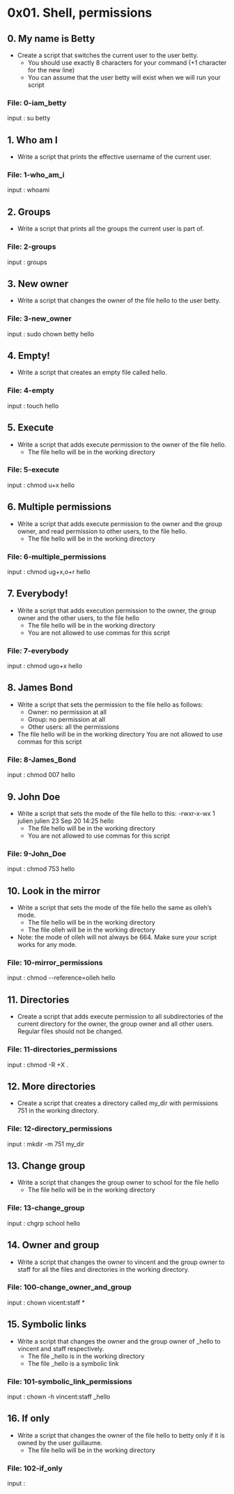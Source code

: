 # 0x01. Shell, permissions
## 0. My name is Betty
* Create a script that switches the current user to the user betty.
  * You should use exactly 8 characters for your command (+1 character for the new line)
  * You can assume that the user betty will exist when we will run your script
### File: 0-iam_betty
input : su betty
## 1. Who am I
* Write a script that prints the effective username of the current user.
### File: 1-who_am_i
input : whoami
## 2. Groups
* Write a script that prints all the groups the current user is part of.
### File: 2-groups
input : groups
## 3. New owner
* Write a script that changes the owner of the file hello to the user betty.
### File: 3-new_owner
input : sudo chown betty hello
## 4. Empty!
* Write a script that creates an empty file called hello.
### File: 4-empty
input : touch hello
## 5. Execute
* Write a script that adds execute permission to the owner of the file hello.
  * The file hello will be in the working directory 
### File: 5-execute
input : chmod u+x hello
## 6. Multiple permissions
* Write a script that adds execute permission to the owner and the group owner, and read permission to other users, to the file hello.
  * The file hello will be in the working directory
### File: 6-multiple_permissions
input : chmod ug+x,o+r hello
## 7. Everybody!
* Write a script that adds execution permission to the owner, the group owner and the other users, to the file hello
  * The file hello will be in the working directory
  * You are not allowed to use commas for this script
### File: 7-everybody
input : chmod ugo+x hello
## 8. James Bond
* Write a script that sets the permission to the file hello as follows:
  * Owner: no permission at all
  * Group: no permission at all
  * Other users: all the permissions
* The file hello will be in the working directory You are not allowed to use commas for this script
### File: 8-James_Bond
input : chmod 007 hello
## 9. John Doe
* Write a script that sets the mode of the file hello to this:
-rwxr-x-wx 1 julien julien 23 Sep 20 14:25 hello
  * The file hello will be in the working directory
  * You are not allowed to use commas for this script
### File: 9-John_Doe
input : chmod 753 hello
## 10. Look in the mirror
* Write a script that sets the mode of the file hello the same as olleh’s mode.
  * The file hello will be in the working directory
  * The file olleh will be in the working directory
* Note: the mode of olleh will not always be 664. Make sure your script works for any mode.
### File: 10-mirror_permissions
input : chmod --reference=olleh hello 
## 11. Directories    
* Create a script that adds execute permission to all subdirectories of the current directory for the owner, the group owner and all other users. Regular files should not be changed.
### File: 11-directories_permissions
input : chmod -R +X .
## 12. More directories
* Create a script that creates a directory called my_dir with permissions 751 in the working directory.
### File: 12-directory_permissions
input : mkdir -m 751 my_dir
## 13. Change group
* Write a script that changes the group owner to school for the file hello
  * The file hello will be in the working directory
### File: 13-change_group
input : chgrp school hello
## 14. Owner and group
* Write a script that changes the owner to vincent and the group owner to staff for all the files and directories in the working directory.
### File: 100-change_owner_and_group
input : chown vicent:staff *
## 15. Symbolic links
* Write a script that changes the owner and the group owner of _hello to vincent and staff respectively.
  * The file _hello is in the working directory
  * The file _hello is a symbolic link
### File: 101-symbolic_link_permissions
input : chown -h vincent:staff _hello
## 16. If only
* Write a script that changes the owner of the file hello to betty only if it is owned by the user guillaume.
  * The file hello will be in the working directory
### File: 102-if_only
input :
